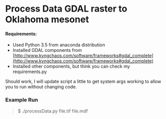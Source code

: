 Process Data GDAL raster to Oklahoma mesonet
==========================================

#### Requirements: 
* Used Python 3.5 from anaconda distribution
* Installed GDAL components from [http://www.kyngchaos.com/software/frameworks#gdal_complete](http://www.kyngchaos.com/software/frameworks#gdal_complete)
* Installed other components, but think you can check my requirements.py


Should work, I will update script a little to get system args working to allow you to run without changing code.

### Example Run

>$ ./processData.py file.tif file.mdf 



